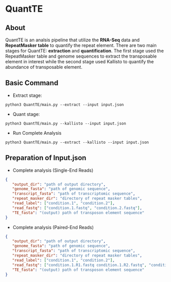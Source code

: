  # QuantTE
 ## About
 QuantTE is an analsis pipeline that utilize the <b>RNA-Seq</b> data and <b>RepeatMasker table</b> to quantify the repeat element. There are two main stages for QuantTE: <b>extraction</b> and <b>quantification</b>. The first stage used the RepeatMasker table and genome sequences to extract the transposable element in interest while the second stage used Kallisto to quantify the abundance of transposable element.
 ## Basic Command
 - Extract stage:
 ```shell
 python3 QuantTE/main.py --extract --input input.json
 ```
 - Quant stage:
 ```shell
 python3 QuantTE/main.py --kallisto --input input.json
 ```
 - Run Complete Analysis
 ```shell
 python3 QuantTE/main.py --extract --kallisto --input input.json
 ```
 ## Preparation of Input.json 
 - Complete analysis (Single-End Reads)
 ```json
 {
    "output_dir": "path of output directory",
    "genome_fasta": "path of genomic sequence",
    "transcript_fasta": "path of transcriptomic sequence",
    "repeat_masker_dir": "directory of repeat masker tables",
    "read_label": ["condition.1", "condition.2"],
    "read_fastq": ["condition.1.fastq", "condition.2.fastq"],
    "TE_fasta": "(output) path of transposon element sequence"
 }
 ```
 - Complete analysis (Paired-End Reads)
 ```json
 {
    "output_dir": "path of output directory",
    "genome_fasta": "path of genomic sequence",
    "transcript_fasta": "path of transcriptomic sequence",
    "repeat_masker_dir": "directory of repeat masker tables",
    "read_label": ["condition.1", "condition.2"],
    "read_fastq": ["condition.1.R1.fastq condition.1.R2.fastq", "condition.2.R1.fastq condition.2.R2.fastq"],
    "TE_fasta": "(output) path of transposon element sequence"
 }
 ```


